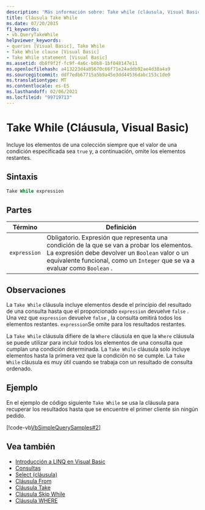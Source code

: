 ```yaml
---
description: 'Más información sobre: Take while (cláusula, Visual Basic)'
title: Cláusula Take While
ms.date: 07/20/2015
f1_keywords:
- vb.QueryTakeWhile
helpviewer_keywords:
- queries [Visual Basic], Take While
- Take While clause [Visual Basic]
- Take While statement [Visual Basic]
ms.assetid: db8f9f2f-fc9f-4a6c-b0b8-1bf048147e11
ms.openlocfilehash: a413223d4a85670c66f71e24addb92ae4d38a4a9
ms.sourcegitcommit: ddf7edb67715a5b9a45e3dd44536dabc153c1de0
ms.translationtype: MT
ms.contentlocale: es-ES
ms.lasthandoff: 02/06/2021
ms.locfileid: "99719713"
---
```

# <a name="take-while-clause-visual-basic"></a>Take While (Cláusula, Visual Basic)

Incluye los elementos de una colección siempre que el valor de una condición especificada sea `true` y, a continuación, omite los elementos restantes.  
  
## <a name="syntax"></a>Sintaxis  
  
```vb  
Take While expression  
```  
  
## <a name="parts"></a>Partes  
  
|Término|Definición|  
|---|---|  
|`expression`|Obligatorio. Expresión que representa una condición de la que se van a probar los elementos. La expresión debe devolver un `Boolean` valor o un equivalente funcional, como un `Integer` que se va a evaluar como `Boolean` .|  
  
## <a name="remarks"></a>Observaciones  

 La `Take While` cláusula incluye elementos desde el principio del resultado de una consulta hasta que el proporcionado `expression` devuelve `false` . Una vez que `expression` devuelve `false` , la consulta omitirá todos los elementos restantes. `expression`Se omite para los resultados restantes.  
  
 La `Take While` cláusula difiere de la `Where` cláusula en que la `Where` cláusula se puede utilizar para incluir todos los elementos de una consulta que cumplan una condición determinada. La `Take While` cláusula solo incluye elementos hasta la primera vez que la condición no se cumple. La `Take While` cláusula es muy útil cuando se trabaja con un resultado de consulta ordenado.  
  
## <a name="example"></a>Ejemplo  

 En el ejemplo de código siguiente `Take While` se usa la cláusula para recuperar los resultados hasta que se encuentre el primer cliente sin ningún pedido.  
  
 [!code-vb[VbSimpleQuerySamples#2](~/samples/snippets/visualbasic/VS_Snippets_VBCSharp/VbSimpleQuerySamples/VB/QuerySamples1.vb#2)]  
  
## <a name="see-also"></a>Vea también

- [Introducción a LINQ en Visual Basic](../../programming-guide/language-features/linq/introduction-to-linq.md)
- [Consultas](index.md)
- [Select (cláusula)](select-clause.md)
- [Cláusula From](from-clause.md)
- [Cláusula Take](take-clause.md)
- [Cláusula Skip While](skip-while-clause.md)
- [Cláusula WHERE](where-clause.md)
